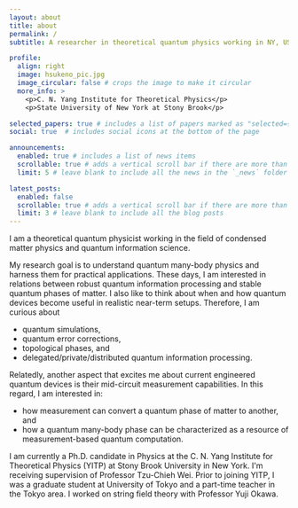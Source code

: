 ```yaml
---
layout: about
title: about
permalink: /
subtitle: A researcher in theoretical quantum physics working in NY, USA

profile:
  align: right
  image: hsukeno_pic.jpg
  image_circular: false # crops the image to make it circular
  more_info: >
    <p>C. N. Yang Institute for Theoretical Physics</p>
    <p>State University of New York at Stony Brook</p>

selected_papers: true # includes a list of papers marked as "selected={true}"
social: true  # includes social icons at the bottom of the page

announcements:
  enabled: true # includes a list of news items
  scrollable: true # adds a vertical scroll bar if there are more than 3 news items
  limit: 5 # leave blank to include all the news in the `_news` folder

latest_posts:
  enabled: false
  scrollable: true # adds a vertical scroll bar if there are more than 3 new posts items
  limit: 3 # leave blank to include all the blog posts
---
```


I am a theoretical quantum physicist working in the field of condensed matter physics and quantum information science. 

My research goal is to understand quantum many-body physics and harness them for practical applications. These days, I am interested in relations between robust quantum information processing and stable quantum phases of matter. 
I also like to think about when and how quantum devices become useful in realistic near-term setups. Therefore, I am curious about 
- quantum simulations, 
- quantum error corrections, 
- topological phases, and 
- delegated/private/distributed quantum information processing.    

Relatedly, another aspect that excites me about current engineered quantum devices is their mid-circuit measurement capabilities. 
In this regard, I am interested in:
- how measurement can convert a quantum phase of matter to another, and 
- how a quantum many-body phase can be characterized as a resource of measurement-based quantum computation.


I am currently a Ph.D. candidate in Physics at the C. N. Yang Institute for Theoretical Physics (YITP) at Stony Brook University in New York. I'm receiving supervision of Professor Tzu-Chieh Wei. Prior to joining YITP, I was a graduate student at University of Tokyo and a part-time teacher in the Tokyo area. I worked on string field theory with Professor Yuji Okawa.


